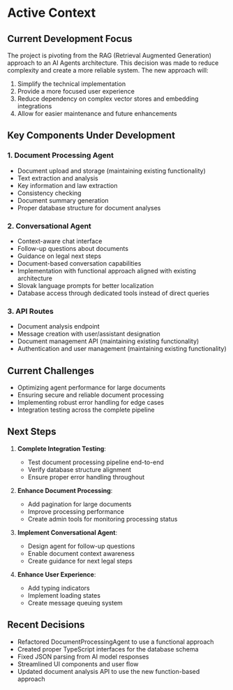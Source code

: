 # Active Context

## Current Development Focus

The project is pivoting from the RAG (Retrieval Augmented Generation) approach to an AI Agents architecture. This decision was made to reduce complexity and create a more reliable system. The new approach will:

1. Simplify the technical implementation
2. Provide a more focused user experience
3. Reduce dependency on complex vector stores and embedding integrations
4. Allow for easier maintenance and future enhancements

## Key Components Under Development

### 1. Document Processing Agent
- Document upload and storage (maintaining existing functionality)
- Text extraction and analysis
- Key information and law extraction 
- Consistency checking
- Document summary generation
- Proper database structure for document analyses

### 2. Conversational Agent
- Context-aware chat interface
- Follow-up questions about documents
- Guidance on legal next steps
- Document-based conversation capabilities
- Implementation with functional approach aligned with existing architecture
- Slovak language prompts for better localization
- Database access through dedicated tools instead of direct queries

### 3. API Routes
- Document analysis endpoint 
- Message creation with user/assistant designation
- Document management API (maintaining existing functionality)
- Authentication and user management (maintaining existing functionality)

## Current Challenges

- Optimizing agent performance for large documents
- Ensuring secure and reliable document processing
- Implementing robust error handling for edge cases
- Integration testing across the complete pipeline

## Next Steps

1. **Complete Integration Testing**:
   - Test document processing pipeline end-to-end
   - Verify database structure alignment
   - Ensure proper error handling throughout

2. **Enhance Document Processing**:
   - Add pagination for large documents
   - Improve processing performance
   - Create admin tools for monitoring processing status

3. **Implement Conversational Agent**:
   - Design agent for follow-up questions
   - Enable document context awareness
   - Create guidance for next legal steps
   
4. **Enhance User Experience**:
   - Add typing indicators
   - Implement loading states
   - Create message queuing system

## Recent Decisions

- Refactored DocumentProcessingAgent to use a functional approach
- Created proper TypeScript interfaces for the database schema
- Fixed JSON parsing from AI model responses
- Streamlined UI components and user flow
- Updated document analysis API to use the new function-based approach
